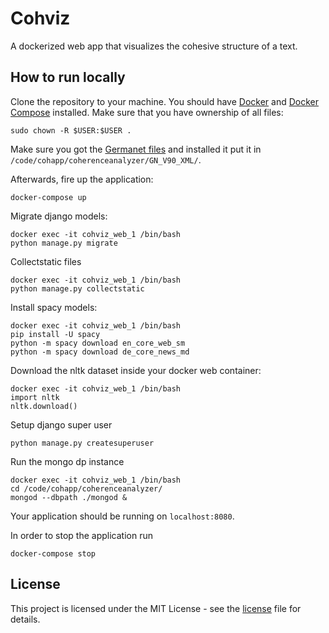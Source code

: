 # Cohviz

A dockerized web app that visualizes the cohesive structure of a text.

## How to run locally

Clone the repository to your machine. You should have [Docker](https://docs.docker.com/engine/installation/) and [Docker Compose](https://docs.docker.com/compose/install/) installed. Make sure that you have ownership of all files:

```
sudo chown -R $USER:$USER .
```

Make sure you got the [Germanet files](http://www.sfs.uni-tuebingen.de/GermaNet/) and installed it put it in `/code/cohapp/coherenceanalyzer/GN_V90_XML/`. 


Afterwards, fire up the application:

```
docker-compose up
```

Migrate django models:

```
docker exec -it cohviz_web_1 /bin/bash
python manage.py migrate
```

Collectstatic files

```
docker exec -it cohviz_web_1 /bin/bash
python manage.py collectstatic
```

Install spacy models:

```
docker exec -it cohviz_web_1 /bin/bash
pip install -U spacy
python -m spacy download en_core_web_sm
python -m spacy download de_core_news_md
```

Download the nltk dataset inside your docker web container: 

```
docker exec -it cohviz_web_1 /bin/bash
import nltk
nltk.download()
```

Setup django super user

```
python manage.py createsuperuser
```

Run the mongo dp instance

```
docker exec -it cohviz_web_1 /bin/bash
cd /code/cohapp/coherenceanalyzer/
mongod --dbpath ./mongod &
```

Your application should be running on `localhost:8080`. 

In order to stop the application run

```
docker-compose stop
```

## License

This project is licensed under the MIT License - see the [license](LICENSE) file for details.
